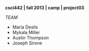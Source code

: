 **csci442 | fall 2013 | camp | project03**

*TEAM*
- Maria Deslis
- Mykala Miller
- Austin Thompson
- Joseph Sirone
